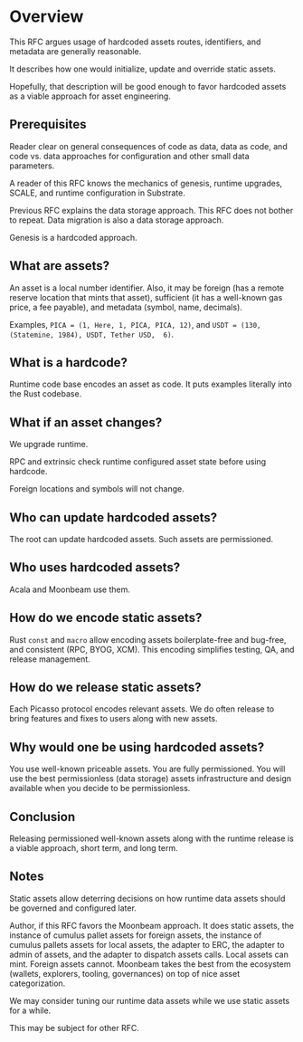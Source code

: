# Overview

This RFC argues usage of hardcoded assets routes, identifiers, and metadata are generally reasonable.  

It describes how one would initialize, update and override static assets.

Hopefully, that description will be good enough to favor hardcoded assets as a viable approach for asset engineering.

## Prerequisites

Reader clear on general consequences of code as data, data as code, and code vs. data approaches for configuration and other small data parameters.

A reader of this RFC knows the mechanics of genesis, runtime upgrades, SCALE, and runtime configuration in Substrate.

Previous RFC explains the data storage approach. This RFC does not bother to repeat. Data migration is also a data storage approach. 

Genesis is a hardcoded approach.

## What are assets?

An asset is a local number identifier. Also, it may be foreign (has a remote reserve location that mints that asset),  sufficient (it has a well-known gas price, a fee payable), and metadata (symbol, name, decimals).

Examples, `PICA = (1, Here, 1, PICA, PICA, 12)`, and `USDT = (130, (Statemine, 1984), USDT, Tether USD,  6)`. 

## What is a hardcode?

Runtime code base encodes an asset as code. It puts examples literally into the Rust codebase.

## What if an asset changes?

We upgrade runtime.

RPC and extrinsic check runtime configured asset state before using 
hardcode.

Foreign locations and symbols will not change.

## Who can update hardcoded assets?

The root can update hardcoded assets. Such assets are permissioned.

## Who uses hardcoded assets?

Acala and Moonbeam use them.

## How do we encode static assets?

Rust `const` and `macro` allow encoding assets boilerplate-free and bug-free, and consistent (RPC, BYOG, XCM). This encoding simplifies testing, QA, and release management.

## How do we release static assets?

Each Picasso protocol encodes relevant assets. We do often release to bring features and fixes to users along with new assets.

## Why would one be using hardcoded assets?

You use well-known priceable assets.
You are fully permissioned.
You will use the best permissionless (data storage) assets infrastructure and design available when you decide to be permissionless.

## Conclusion

Releasing permissioned well-known assets along with the runtime release is a viable approach, short term, and long term.

## Notes

Static assets allow deterring decisions on how runtime data assets should be governed and configured later. 

Author, if this RFC favors the Moonbeam approach. It does static assets, the instance of cumulus pallet assets for foreign assets, the instance of cumulus pallets assets for local assets, the adapter to ERC, the adapter to admin of assets, and the adapter to dispatch assets calls. Local assets can mint. Foreign assets cannot. Moonbeam takes the best from the ecosystem (wallets, explorers, tooling, governances) on top of nice asset categorization.

We may consider tuning our runtime data assets while we use static assets for a while. 

This may be subject for other RFC.
